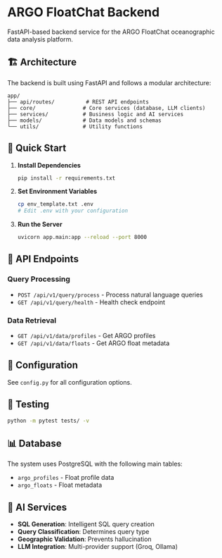 # ARGO FloatChat Backend

FastAPI-based backend service for the ARGO FloatChat oceanographic data analysis platform.

## 🏗️ Architecture

The backend is built using FastAPI and follows a modular architecture:

```
app/
├── api/routes/          # REST API endpoints
├── core/               # Core services (database, LLM clients)
├── services/           # Business logic and AI services
├── models/             # Data models and schemas
└── utils/              # Utility functions
```

## 🚀 Quick Start

1. **Install Dependencies**
   ```bash
   pip install -r requirements.txt
   ```

2. **Set Environment Variables**
   ```bash
   cp env_template.txt .env
   # Edit .env with your configuration
   ```

3. **Run the Server**
   ```bash
   uvicorn app.main:app --reload --port 8000
   ```

## 📡 API Endpoints

### Query Processing
- `POST /api/v1/query/process` - Process natural language queries
- `GET /api/v1/query/health` - Health check endpoint

### Data Retrieval
- `GET /api/v1/data/profiles` - Get ARGO profiles
- `GET /api/v1/data/floats` - Get ARGO float metadata

## 🔧 Configuration

See `config.py` for all configuration options.

## 🧪 Testing

```bash
python -m pytest tests/ -v
```

## 📊 Database

The system uses PostgreSQL with the following main tables:
- `argo_profiles` - Float profile data
- `argo_floats` - Float metadata

## 🤖 AI Services

- **SQL Generation**: Intelligent SQL query creation
- **Query Classification**: Determines query type
- **Geographic Validation**: Prevents hallucination
- **LLM Integration**: Multi-provider support (Groq, Ollama)